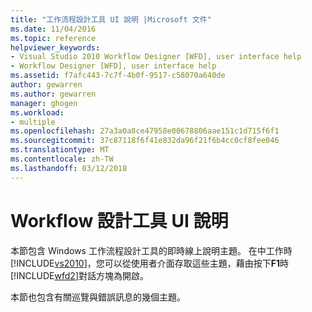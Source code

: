 ```yaml
---
title: "工作流程設計工具 UI 說明 |Microsoft 文件"
ms.date: 11/04/2016
ms.topic: reference
helpviewer_keywords:
- Visual Studio 2010 Workflow Designer [WFD], user interface help
- Workflow Designer [WFD], user interface help
ms.assetid: f7afc443-7c7f-4b0f-9517-c58070a640de
author: gewarren
ms.author: gewarren
manager: ghogen
ms.workload:
- multiple
ms.openlocfilehash: 27a3a0a8ce47958e00678806aae151c1d715f6f1
ms.sourcegitcommit: 37c87118f6f41e832da96f21f6b4cc0cf8fee046
ms.translationtype: MT
ms.contentlocale: zh-TW
ms.lasthandoff: 03/12/2018
---
```

# <a name="workflow-designer-ui-help"></a>Workflow 設計工具 UI 說明
本節包含 Windows 工作流程設計工具的即時線上說明主題。 在中工作時[!INCLUDE[vs2010](../misc/includes/vs2010_md.md)]，您可以從使用者介面存取這些主題，藉由按下**F1**時[!INCLUDE[wfd2](../workflow-designer/includes/wfd2_md.md)]對話方塊為開啟。

 本節也包含有關巡覽與錯誤訊息的幾個主題。